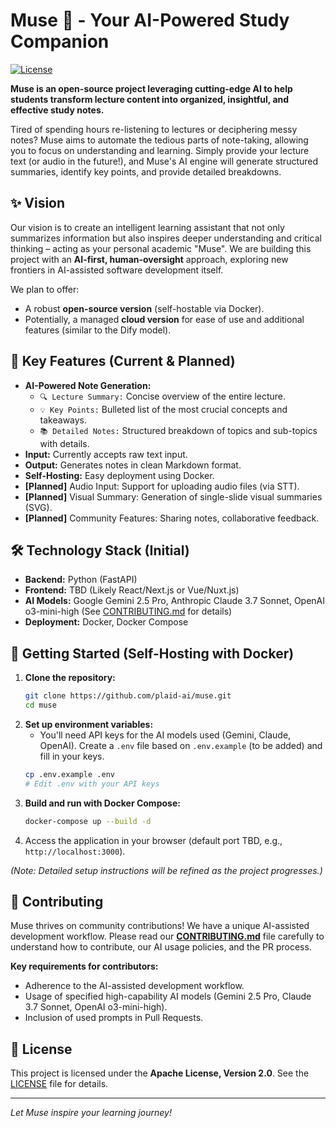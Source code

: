 # Muse 🔮 - Your AI-Powered Study Companion

[![License](https://img.shields.io/badge/License-Apache_2.0-blue.svg)](https://opensource.org/licenses/Apache-2.0)
<!-- Add other badges later: Build Status, Docker Pulls, etc. -->

**Muse is an open-source project leveraging cutting-edge AI to help students transform lecture content into organized, insightful, and effective study notes.**

Tired of spending hours re-listening to lectures or deciphering messy notes? Muse aims to automate the tedious parts of note-taking, allowing you to focus on understanding and learning. Simply provide your lecture text (or audio in the future!), and Muse's AI engine will generate structured summaries, identify key points, and provide detailed breakdowns.

## ✨ Vision

Our vision is to create an intelligent learning assistant that not only summarizes information but also inspires deeper understanding and critical thinking – acting as your personal academic "Muse". We are building this project with an **AI-first, human-oversight** approach, exploring new frontiers in AI-assisted software development itself.

We plan to offer:
*   A robust **open-source version** (self-hostable via Docker).
*   Potentially, a managed **cloud version** for ease of use and additional features (similar to the Dify model).

## 🚀 Key Features (Current & Planned)

*   **AI-Powered Note Generation:**
    *   `🔍 Lecture Summary:` Concise overview of the entire lecture.
    *   `💡 Key Points:` Bulleted list of the most crucial concepts and takeaways.
    *   `📚 Detailed Notes:` Structured breakdown of topics and sub-topics with details.
*   **Input:** Currently accepts raw text input.
*   **Output:** Generates notes in clean Markdown format.
*   **Self-Hosting:** Easy deployment using Docker.
*   **[Planned]** Audio Input: Support for uploading audio files (via STT).
*   **[Planned]** Visual Summary: Generation of single-slide visual summaries (SVG).
*   **[Planned]** Community Features: Sharing notes, collaborative feedback.

## 🛠️ Technology Stack (Initial)

*   **Backend:** Python (FastAPI)
*   **Frontend:** TBD (Likely React/Next.js or Vue/Nuxt.js)
*   **AI Models:** Google Gemini 2.5 Pro, Anthropic Claude 3.7 Sonnet, OpenAI o3-mini-high (See [CONTRIBUTING.md](./CONTRIBUTING.md) for details)
*   **Deployment:** Docker, Docker Compose

## 🏁 Getting Started (Self-Hosting with Docker)

1.  **Clone the repository:**
    ```bash
    git clone https://github.com/plaid-ai/muse.git
    cd muse
    ```
2.  **Set up environment variables:**
    *   You'll need API keys for the AI models used (Gemini, Claude, OpenAI). Create a `.env` file based on `.env.example` (to be added) and fill in your keys.
    ```bash
    cp .env.example .env
    # Edit .env with your API keys
    ```
3.  **Build and run with Docker Compose:**
    ```bash
    docker-compose up --build -d
    ```
4.  Access the application in your browser (default port TBD, e.g., `http://localhost:3000`).

*(Note: Detailed setup instructions will be refined as the project progresses.)*

## 🤝 Contributing

Muse thrives on community contributions! We have a unique AI-assisted development workflow. Please read our **[CONTRIBUTING.md](./CONTRIBUTING.md)** file carefully to understand how to contribute, our AI usage policies, and the PR process.

**Key requirements for contributors:**
*   Adherence to the AI-assisted development workflow.
*   Usage of specified high-capability AI models (Gemini 2.5 Pro, Claude 3.7 Sonnet, OpenAI o3-mini-high).
*   Inclusion of used prompts in Pull Requests.

## 📜 License

This project is licensed under the **Apache License, Version 2.0**. See the [LICENSE](./LICENSE) file for details.

---
*Let Muse inspire your learning journey!*
